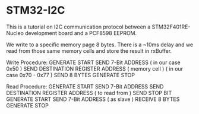 # STM32-I2C

This is a tutorial on I2C communication protocol between a STM32F401RE-Nucleo development board and a PCF8598 EEPROM.

We write to a specific memory page 8 bytes. There is a ~10ms delay and we read from those same memory cells and store the result in rxBuffer.

Write Procedure:
    GENERATE START
    SEND 7-Bit ADDRESS ( in our case 0x50 )
    SEND DESTINATION REGISTER ADDRESS ( memory cell ) ( in our case 0x70 - 0x77 )
    SEND 8 BYTES
    GENERATE STOP

Read Procedure:
    GENERATE START
    SEND 7-Bit ADDRESS 
    SEND DESTINATION REGISTER ADDRESS ( to read from ) 
    SEND STOP BIT
    GENERATE START
    SEND 7-Bit ADDRESS ( as slave )
    RECEIVE 8 BYTES
    GENERATE STOP



